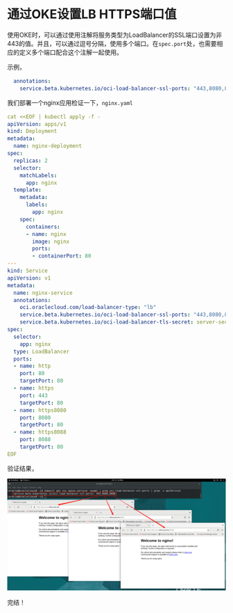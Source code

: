 # 通过OKE设置LB HTTPS端口值

使用OKE时，可以通过使用注解将服务类型为LoadBalancer的SSL端口设置为非443的值。并且，可以通过逗号分隔，使用多个端口。在`spec.port`处，也需要相应的定义多个端口配合这个注解一起使用。

示例，

```yaml
  annotations:
    service.beta.kubernetes.io/oci-load-balancer-ssl-ports: "443,8080,8088"
```

我们部署一个nginx应用检证一下，`nginx.yaml`

```yaml
cat <<EOF | kubectl apply -f -
apiVersion: apps/v1
kind: Deployment
metadata:
  name: nginx-deployment
spec:
  replicas: 2
  selector:
    matchLabels:
      app: nginx
  template:
    metadata:
      labels:
        app: nginx
    spec:
      containers:
      - name: nginx
        image: nginx
        ports:
        - containerPort: 80
---
kind: Service
apiVersion: v1
metadata:
  name: nginx-service
  annotations:
    oci.oraclecloud.com/load-balancer-type: "lb"
    service.beta.kubernetes.io/oci-load-balancer-ssl-ports: "443,8080,8088"
    service.beta.kubernetes.io/oci-load-balancer-tls-secret: server-secret
spec:
  selector:
    app: nginx
  type: LoadBalancer
  ports:
  - name: http
    port: 80
    targetPort: 80
  - name: https
    port: 443
    targetPort: 80
  - name: https8080
    port: 8080
    targetPort: 80
  - name: https8088
    port: 8088
    targetPort: 80
EOF
```

验证结果，

![k8sers-dev2%25E6%259C%258D%25E5%258A%25A1%25E7%25B1%25BB%25E5%259E%258B%25E4%25B8%25BALoadBalancer%25E6%2597%25B6%25E5%25A6%2582%25E4%25BD%2595%25E8%25AE%25BE%25E7%25BD%25AESSL%25E7%25AB%25AF%25E5%258F%25A3%25E4%25B8%25BA%25E9%259D%259E443%25E7%259A%2584%25E5%2580%25BCimagesCover.png](k8sers-dev2%25E6%259C%258D%25E5%258A%25A1%25E7%25B1%25BB%25E5%259E%258B%25E4%25B8%25BALoadBalancer%25E6%2597%25B6%25E5%25A6%2582%25E4%25BD%2595%25E8%25AE%25BE%25E7%25BD%25AESSL%25E7%25AB%25AF%25E5%258F%25A3%25E4%25B8%25BA%25E9%259D%259E443%25E7%259A%2584%25E5%2580%25BCimagesCover.png)

完结！